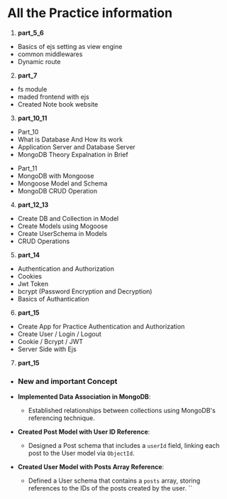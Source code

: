 # All the Practice information

1. **part_5_6**
<ul>
<li>Basics of ejs setting as view engine</li>
<li>common middlewares</li>
<li>Dynamic route</li>
</ul>

2. **part_7**
<ul>
<li>fs module</li>
<li>maded frontend with ejs</li>
<li>Created Note book website</li>
</ul>

3. **part_10_11**
<ul>
<li>Part_10</li>
<li>What is Database And How its work</li>
<li>Application Server and Database Server</li>
<li>MongoDB Theory Expalnation in Brief</li>
</ul>

<ul>
<li>Part_11</li>
<li>MongoDB with Mongoose</li>
<li>Mongoose Model and Schema</li>
<li>MongoDB CRUD Operation</li>
</ul>

4. **part_12_13**
<ul>
<li>Create DB and Collection in Model</li>
<li>Create Models using Mogoose</li>
<li>Create UserSchema in Models</li>
<li>CRUD Operations</li>
</ul>

5. **part_14**
<ul>
<li>Authentication and Authorization</li>
<li>Cookies</li>
<li>Jwt Token</li>
<li>bcrypt (Password Encryption and Decryption)</li>
<li>Basics of Authantication</li>
</ul>

6. **part_15**
<ul>
<li>Create App for Practice Authentication and Authorization</li>
<li>Create User / Login / Logout</li>
<li>Cookie / Bcrypt / JWT</li>
<li> Server Side with Ejs </li>
</ul>

7. **part_15**

- ### New and important Concept

- **Implemented Data Association in MongoDB**:

  - Established relationships between collections using MongoDB's referencing technique.

- **Created Post Model with User ID Reference**:

  - Designed a Post schema that includes a `userId` field, linking each post to the User model via `ObjectId`.

- **Created User Model with Posts Array Reference**:

  - Defined a User schema that contains a `posts` array, storing references to the IDs of the posts created by the user.
  ``
  </ul>
